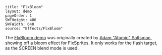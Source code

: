 ```
title: "FlxBloom"
layout: demo
pageOrder: 1
SWFHeight: 480
SWFWidth: 640
source: "Effects/FlxBloom"
```

The [FlxBloom demo](https://github.com/AdamAtomic/FlxBloom) was originally created by [Adam "Atomic" Saltsman](https://twitter.com/ADAMATOMIC), showing off a bloom effect for FlxSprites. It only works for the flash target, as the SCREEN blend mode is used.